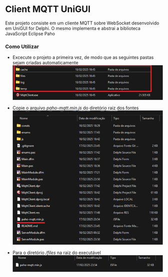 # Client MQTT UniGUI

Este projeto consiste em um cliente MQTT sobre WebSocket desenvolvido em UniGUI for Delphi. O mesmo implementa e abstrai a biblioteca JavaScript Eclipse Paho

### Como Utilizar

- Excecute o projeto a primeira vez, de modo que as seguintes pastas sejam criadas automaticamente
  ![Diretorios do Unigui ](https://raw.githubusercontent.com/gabriellfabrega/delphi-unigui-mqtt-client/refs/heads/main/passo1.png)

- Copie o arquivo *paho-mqtt.min.js* do diretório raiz dos fontes
  ![Arquivo paho ](https://raw.githubusercontent.com/gabriellfabrega/delphi-unigui-mqtt-client/refs/heads/main/passo2.png)

- Para o diretório */files* na raiz do executável
  ![Arquivo paho no executável](https://raw.githubusercontent.com/gabriellfabrega/delphi-unigui-mqtt-client/refs/heads/main/passo3.png)
